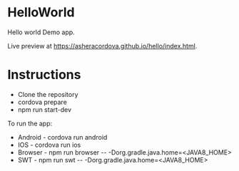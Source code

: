 # HelloWorld

Hello world Demo app.

Live preview at https://asheracordova.github.io/hello/index.html.

# Instructions
* Clone the repository
* cordova prepare
* npm run start-dev

To run the app:
* Android - cordova run android
* IOS - cordova run ios
* Browser - npm run browser -- -Dorg.gradle.java.home=<JAVA8_HOME>
* SWT - npm run swt -- -Dorg.gradle.java.home=<JAVA8_HOME>
